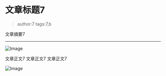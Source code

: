 # 文章标题7
> author:7
> tags:7,b

文章摘要7
**********
![Image](/codelab-website/resources/res.png)

文章正文7
文章正文7
文章正文7

![Image](/codelab-website/resources/res.png)
